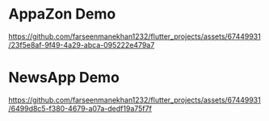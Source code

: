 # AppaZon Demo



https://github.com/farseenmanekhan1232/flutter_projects/assets/67449931/23f5e8af-9f49-4a29-abca-095222e479a7



# NewsApp Demo



https://github.com/farseenmanekhan1232/flutter_projects/assets/67449931/6499d8c5-f380-4679-a07a-dedf19a75f7f




